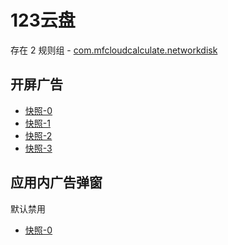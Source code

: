 # 123云盘

存在 2 规则组 - [com.mfcloudcalculate.networkdisk](/src/apps/com.mfcloudcalculate.networkdisk.ts)

## 开屏广告

- [快照-0](https://i.gkd.li/import/12846434)
- [快照-1](https://i.gkd.li/import/13059834)
- [快照-2](https://i.gkd.li/import/13259303)
- [快照-3](https://i.gkd.li/import/13695497)

## 应用内广告弹窗

默认禁用

- [快照-0](https://i.gkd.li/import/13546173)
